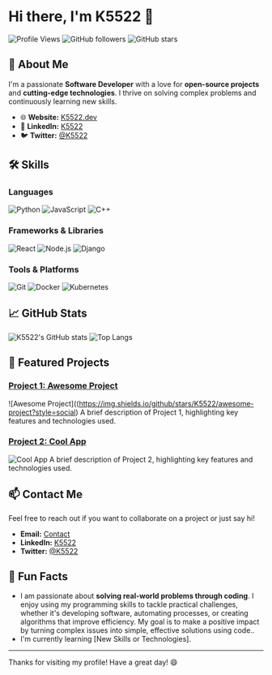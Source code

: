 # Hi there, I'm K5522 👋

![Profile Views](https://komarev.com/ghpvc/?username=K5522&color=blue)
![GitHub followers](https://img.shields.io/github/followers/K5522?label=Followers)
![GitHub stars](https://img.shields.io/github/stars/K5522?label=Stars)

## 🚀 About Me
I'm a passionate **Software Developer** with a love for **open-source projects** and **cutting-edge technologies**. I thrive on solving complex problems and continuously learning new skills.

- 🌐 **Website:** [K5522.dev](https://K5522.dev)
- 💼 **LinkedIn:** [K5522](https://www.linkedin.com/in/imluckey)
- 🐦 **Twitter:** [@K5522](https://twitter.com/K5522)

## 🛠️ Skills

### Languages
![Python](https://img.shields.io/badge/Python-3776AB?style=for-the-badge&logo=python&logoColor=white)
![JavaScript](https://img.shields.io/badge/JavaScript-F7DF1E?style=for-the-badge&logo=javascript&logoColor=black)
![C++](https://img.shields.io/badge/C++-00599C?style=for-the-badge&logo=cplusplus&logoColor=white)

### Frameworks & Libraries
![React](https://img.shields.io/badge/React-61DAFB?style=for-the-badge&logo=react&logoColor=black)
![Node.js](https://img.shields.io/badge/Node.js-339933?style=for-the-badge&logo=nodedotjs&logoColor=white)
![Django](https://img.shields.io/badge/Django-092E20?style=for-the-badge&logo=django&logoColor=white)

### Tools & Platforms
![Git](https://img.shields.io/badge/Git-F05032?style=for-the-badge&logo=git&logoColor=white)
![Docker](https://img.shields.io/badge/Docker-2496ED?style=for-the-badge&logo=docker&logoColor=white)
![Kubernetes](https://img.shields.io/badge/Kubernetes-326CE5?style=for-the-badge&logo=kubernetes&logoColor=white)

## 📈 GitHub Stats

![K5522's GitHub stats](https://github-readme-stats.vercel.app/api?username=K5522&show_icons=true&theme=radical)
![Top Langs](https://github-readme-stats.vercel.app/api/top-langs/?username=K5522&layout=compact&theme=radical)

## 🌟 Featured Projects

### [Project 1: Awesome Project](https://github.com/K5522/awesome-project)
![Awesome Project]((https://img.shields.io/github/stars/K5522/awesome-project?style=social)
A brief description of Project 1, highlighting key features and technologies used.

### [Project 2: Cool App](https://github.com/K5522/cool-app)
![Cool App](https://img.shields.io/github/stars/K5522/cool-app?style=social)
A brief description of Project 2, highlighting key features and technologies used.

## 📫 Contact Me
Feel free to reach out if you want to collaborate on a project or just say hi!

- **Email:** [Contact](mailto:djdf37rrk@duck.com)
- **LinkedIn:** [K5522](https://in.linkedin.com/in/imluckey)
- **Twitter:** [@K5522](https://twitter.com/K5522)

## 🎉 Fun Facts
- I am passionate about **solving real-world problems through coding**. I enjoy using my programming skills to tackle practical challenges, whether it's developing software, automating processes, or creating algorithms that improve efficiency. My goal is to make a positive impact by turning complex issues into simple, effective solutions using code..
- I'm currently learning [New Skills or Technologies].

---

Thanks for visiting my profile! Have a great day! 😄
